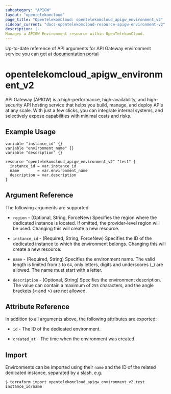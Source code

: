 ```yaml
---
subcategory: "APIGW"
layout: "opentelekomcloud"
page_title: "OpenTelekomCloud: opentelekomcloud_apigw_environment_v2"
sidebar_current: "docs-opentelekomcloud-resource-apigw-environment-v2"
description: |-
Manages a APIGW Environment resource within OpenTelekomCloud.
---
```


Up-to-date reference of API arguments for API Gateway environment service you can get at
[documentation portal](https://docs.otc.t-systems.com/api-gateway/api-ref/dedicated_gateway_apis_v2/index.html)

# opentelekomcloud_apigw_environment_v2

API Gateway (APIGW) is a high-performance, high-availability, and high-security API hosting service that helps you build,
manage, and deploy APIs at any scale.
With just a few clicks, you can integrate internal systems, and selectively expose capabilities with minimal costs and risks.

## Example Usage

```hcl
variable "instance_id" {}
variable "environment_name" {}
variable "description" {}

resource "opentelekomcloud_apigw_environment_v2" "test" {
  instance_id = var.instance_id
  name        = var.environment_name
  description = var.description
}
```

## Argument Reference

The following arguments are supported:

* `region` - (Optional, String, ForceNew) Specifies the region where the dedicated instance is located.
  If omitted, the provider-level region will be used. Changing this will create a new resource.

* `instance_id` - (Required, String, ForceNew) Specifies the ID of the dedicated instance to which the environment
  belongs.
  Changing this will create a new resource.

* `name` - (Required, String) Specifies the environment name.
  The valid length is limited from `3` to `64`, only letters, digits and underscores (_) are allowed.
  The name must start with a letter.

* `description` - (Optional, String) Specifies the environment description.
  The value can contain a maximum of `255` characters, and the angle brackets (< and >) are not allowed.

## Attribute Reference

In addition to all arguments above, the following attributes are exported:

* `id` - The ID of the dedicated environment.

* `created_at` - The time when the environment was created.

## Import

Environments can be imported using their `name` and the ID of the related dedicated instance, separated by a slash, e.g.

```
$ terraform import opentelekomcloud_apigw_environment_v2.test instance_id/name
```
